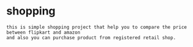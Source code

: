 # shopping

    this is simple shopping project that help you to compare the price between flipkart and amazon
    and also you can purchase product from registered retail shop.
    
